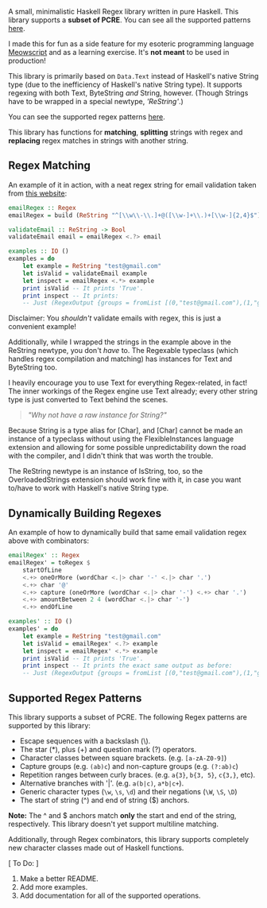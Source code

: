 A small, minimalistic Haskell Regex library written in pure Haskell. This library supports a __subset of PCRE__. You can see all the supported patterns [here](#supported-regex-patterns).

I made this for fun as a side feature for my esoteric programming language [Meowscript](https://github.com/KBMackenzie/Meowscript) and as a learning exercise. It's **not meant** to be used in production!

This library is primarily based on `Data.Text` instead of Haskell's native String type (due to the inefficiency of Haskell's native String type). It supports regexing with both Text, ByteString *and* String, however. (Though Strings have to be wrapped in a special newtype, *'ReString'*.)

You can see the supported regex patterns [here](#supported-regex-patterns).

This library has functions for **matching**, **splitting** strings with regex and **replacing** regex matches in strings with another string.

## Regex Matching
An example of it in action, with a neat regex string for email validation taken from [this website](https://regexr.com/3e48o):

```haskell
emailRegex :: Regex
emailRegex = build (ReString "^[\\w\\-\\.]+@([\\w-]+\\.)+[\\w-]{2,4}$")

validateEmail :: ReString -> Bool
validateEmail email = emailRegex <.?> email

examples :: IO ()
examples = do
    let example = ReString "test@gmail.com"
    let isValid = validateEmail example
    let inspect = emailRegex <.*> example
    print isValid -- It prints 'True'.
    print inspect -- It prints:
    -- Just (RegexOutput {groups = fromList [(0,"test@gmail.com"),(1,"gmail.")], leftovers = ""})
```

Disclaimer: You *shouldn't* validate emails with regex, this is just a convenient example!

Additionally, while I wrapped the strings in the example above in the ReString newtype, you don't *have* to. The Regexable typeclass (which handles regex compilation and matching) has instances for Text and ByteString too.

I heavily encourage you to use Text for everything Regex-related, in fact! The inner workings of the Regex engine use Text already; every other string type is just converted to Text behind the scenes.

> *"Why not have a raw instance for String?"*

Because String is a type alias for [Char], and [Char] cannot be made an instance of a typeclass without using the FlexibleInstances language extension and allowing for some possible unpredictability down the road with the compiler, and I didn't think that was worth the trouble.

The ReString newtype is an instance of IsString, too, so the OverloadedStrings extension should work fine with it, in case you want to/have to work with Haskell's native String type.


## Dynamically Building Regexes
An example of how to dynamically build that same email validation regex above with combinators:

```haskell
emailRegex' :: Regex
emailRegex' = toRegex $
    startOfLine
    <.+> oneOrMore (wordChar <.|> char '-' <.|> char '.')
    <.+> char '@'
    <.+> capture (oneOrMore (wordChar <.|> char '-') <.+> char '.')
    <.+> amountBetween 2 4 (wordChar <.|> char '-')
    <.+> endOfLine

examples' :: IO ()
examples' = do
    let example = ReString "test@gmail.com"
    let isValid = emailRegex' <.?> example
    let inspect = emailRegex' <.*> example
    print isValid -- It prints 'True'.
    print inspect -- It prints the exact same output as before:
    -- Just (RegexOutput {groups = fromList [(0,"test@gmail.com"),(1,"gmail.")], leftovers = ""})
```

## Supported Regex Patterns
This library supports a subset of PCRE.
The following Regex patterns are supported by this library:

- Escape sequences with a backslash (\\).
- The star (\*), plus (\+) and question mark (?) operators.
- Character classes between square brackets. (e.g. `[a-zA-Z0-9]`)
- Capture groups (e.g. `(ab)c`) and non-capture groups (e.g. `(?:ab)c`)
- Repetition ranges between curly braces. (e.g. `a{3}`, `b{3, 5}`, `c{3,}`, etc).
- Alternative branches with '|'. (e.g. `a(b|c)`, `a*b|c+`).
- Generic character types (`\w`, `\s`, `\d`) and their negations (`\W`, `\S`, `\D`)
- The start of string (^) and end of string ($) anchors.

**Note:** The ^ and $ anchors match **only** the start and end of the string, respectively.
This library doesn't yet support multiline matching.

Additionally, through Regex combinators, this library supports completely new character classes made out of Haskell functions.

[ To Do: ] 
1. Make a better README.
2. Add more examples.
3. Add documentation for all of the supported operations.
